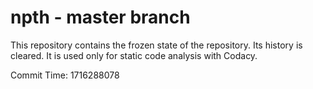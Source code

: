 # npth - master branch

This repository contains the frozen state of the repository.
Its history is cleared. It is used only for static code
analysis with Codacy.

Commit Time: 1716288078